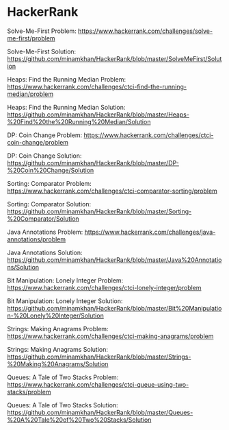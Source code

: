 # HackerRank
Solve-Me-First Problem: https://www.hackerrank.com/challenges/solve-me-first/problem

Solve-Me-First Solution: https://github.com/minamkhan/HackerRank/blob/master/SolveMeFirst/Solution

Heaps: Find the Running Median Problem: https://www.hackerrank.com/challenges/ctci-find-the-running-median/problem

Heaps: Find the Running Median Solution: https://github.com/minamkhan/HackerRank/blob/master/Heaps-%20Find%20the%20Running%20Median/Solution

DP: Coin Change Problem: https://www.hackerrank.com/challenges/ctci-coin-change/problem

DP: Coin Change Solution: https://github.com/minamkhan/HackerRank/blob/master/DP-%20Coin%20Change/Solution

Sorting: Comparator Problem: https://www.hackerrank.com/challenges/ctci-comparator-sorting/problem

Sorting: Comparator Solution: https://github.com/minamkhan/HackerRank/blob/master/Sorting-%20Comparator/Solution

Java Annotations Problem: https://www.hackerrank.com/challenges/java-annotations/problem

Java Annotations Solution: https://github.com/minamkhan/HackerRank/blob/master/Java%20Annotations/Solution

Bit Manipulation: Lonely Integer Problem: https://www.hackerrank.com/challenges/ctci-lonely-integer/problem

Bit Manipulation: Lonely Integer Solution: https://github.com/minamkhan/HackerRank/blob/master/Bit%20Manipulation-%20Lonely%20Integer/Solution

Strings: Making Anagrams Problem: https://www.hackerrank.com/challenges/ctci-making-anagrams/problem

Strings: Making Anagrams Solution: https://github.com/minamkhan/HackerRank/blob/master/Strings-%20Making%20Anagrams/Solution

Queues: A Tale of Two Stacks Problem: https://www.hackerrank.com/challenges/ctci-queue-using-two-stacks/problem

Queues: A Tale of Two Stacks Solution: https://github.com/minamkhan/HackerRank/blob/master/Queues-%20A%20Tale%20of%20Two%20Stacks/Solution





